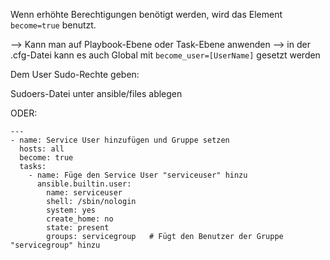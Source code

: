 Wenn erhöhte Berechtigungen benötigt werden, wird das Element  ``become=true`` benutzt.

--> Kann man auf Playbook-Ebene oder Task-Ebene anwenden
--> in der .cfg-Datei kann es auch Global mit ```become_user=[UserName]``` gesetzt werden

Dem User Sudo-Rechte geben:

Sudoers-Datei unter ansible/files ablegen

ODER:

```
---
- name: Service User hinzufügen und Gruppe setzen
  hosts: all
  become: true
  tasks:
    - name: Füge den Service User "serviceuser" hinzu
      ansible.builtin.user:
        name: serviceuser
        shell: /sbin/nologin
        system: yes
        create_home: no
        state: present
        groups: servicegroup   # Fügt den Benutzer der Gruppe "servicegroup" hinzu

```
